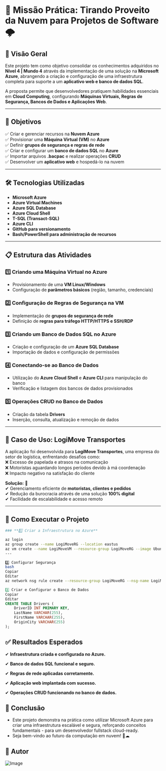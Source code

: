 # 🚀 Missão Prática: Tirando Proveito da Nuvem para Projetos de Software 🌩️  

## 📌 Visão Geral  
Este projeto tem como objetivo consolidar os conhecimentos adquiridos no **Nível 4 | Mundo 4** através da implementação de uma solução na **Microsoft Azure**, abrangendo a criação e configuração de uma infraestrutura completa para suporte a um **aplicativo web e banco de dados SQL**.  

A proposta permite que desenvolvedores pratiquem habilidades essenciais em **Cloud Computing**, configurando **Máquinas Virtuais, Regras de Segurança, Bancos de Dados e Aplicações Web**.  

---

## 🎯 Objetivos  
✅ Criar e gerenciar recursos na **Nuvem Azure**  
✅ Provisionar uma **Máquina Virtual (VM)** no **Azure**  
✅ Definir **grupos de segurança e regras de rede**  
✅ Criar e configurar um **banco de dados SQL** no **Azure**  
✅ Importar arquivos **.bacpac** e realizar operações **CRUD**  
✅ Desenvolver um **aplicativo web** e hospedá-lo na nuvem  

---

## 🛠️ Tecnologias Utilizadas  
- **Microsoft Azure**  
- **Azure Virtual Machines**  
- **Azure SQL Database**  
- **Azure Cloud Shell**  
- **T-SQL (Transact-SQL)**  
- **Azure CLI**  
- **GitHub para versionamento**  
- **Bash/PowerShell para administração de recursos**  

---

## 📋 Estrutura das Atividades  

### **1️⃣ Criando uma Máquina Virtual no Azure**  
- Provisionamento de uma **VM Linux/Windows**  
- Configuração de **parâmetros básicos** (região, tamanho, credenciais)  

### **2️⃣ Configuração de Regras de Segurança na VM**  
- Implementação de **grupos de segurança de rede**  
- Definição de **regras para tráfego HTTP/HTTPS e SSH/RDP**  

### **3️⃣ Criando um Banco de Dados SQL no Azure**  
- Criação e configuração de um **Azure SQL Database**  
- Importação de dados e configuração de permissões  

### **4️⃣ Conectando-se ao Banco de Dados**  
- Utilização do **Azure Cloud Shell** e **Azure CLI** para manipulação do banco  
- Verificação e listagem dos bancos de dados provisionados  

### **5️⃣ Operações CRUD no Banco de Dados**  
- Criação da tabela **Drivers**  
- Inserção, consulta, atualização e remoção de dados  

---

## 📌 Caso de Uso: LogiMove Transportes  
A aplicação foi desenvolvida para **LogiMove Transportes**, uma empresa do setor de logística, enfrentando desafios como:  
❌ Excesso de papelada e atrasos na comunicação  
❌ Motoristas aguardando longos períodos devido à má coordenação  
❌ Impacto negativo na satisfação do cliente  

**Solução:** 🚀  
✔ Gerenciamento eficiente de **motoristas, clientes e pedidos**  
✔ Redução da burocracia através de uma solução **100% digital**  
✔ Facilidade de escalabilidade e acesso remoto  

---

## 🚀 Como Executar o Projeto  
```bash
### **1️⃣ Criar a Infraestrutura no Azure**  

az login
az group create --name LogiMoveRG --location eastus
az vm create --name LogiMoveVM --resource-group LogiMoveRG --image UbuntuLTS --admin-username azureuser --generate-ssh-keys
---

```
```bash
2️⃣ Configurar Segurança
bash
Copiar
Editar
az network nsg rule create --resource-group LogiMoveRG --nsg-name LogiMoveNSG --name AllowSSH --protoco

```
```sql
3️⃣ Criar e Configurar o Banco de Dados
Copiar
Editar
CREATE TABLE Drivers (
    DriverID INT PRIMARY KEY,
    LastName VARCHAR(255),
    FirstName VARCHAR(255),
    OriginCity VARCHAR(255)
);
```
## **✅ Resultados Esperados**
✔ **Infraestrutura criada e configurada no Azure.**

✔ **Banco de dados SQL funcional e seguro.**

✔ **Regras de rede aplicadas corretamente.**

✔ **Aplicação web implantada com sucesso.**

✔ **Operações CRUD funcionando no banco de dados.**

## **📝 Conclusão**
- Este projeto demonstra na prática como utilizar Microsoft Azure para criar uma infraestrutura escalável e segura, reforçando conceitos fundamentais -     para um desenvolvedor fullstack cloud-ready.
- Seja bem-vindo ao futuro da computação em nuvem! 🚀☁

## **📌 Autor**

![Image](https://github.com/user-attachments/assets/19cd2137-dcd7-41e5-9bd3-51d047449849)





